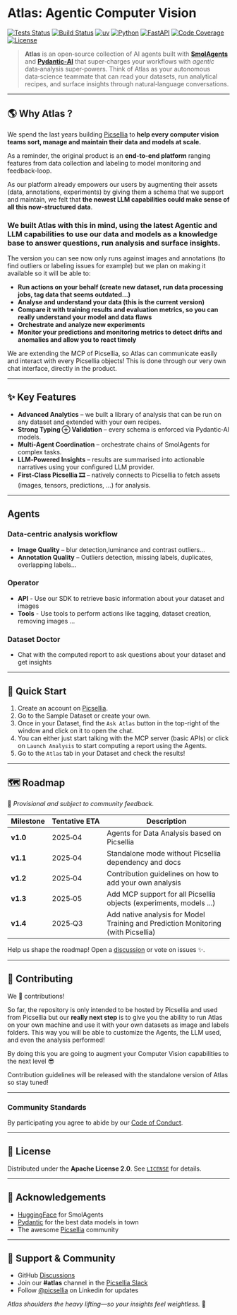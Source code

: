 # Atlas: Agentic Computer Vision

[![Tests Status](https://github.com/picselliahq/atlas/actions/workflows/tests.yml/badge.svg)](https://github.com/picselliahq/atlas/actions)
[![Build Status](https://github.com/picselliahq/atlas/actions/workflows/build.yml/badge.svg)](https://github.com/picselliahq/atlas/actions)
[![uv](https://img.shields.io/badge/uv-DE5FE9?logo=uv&logoColor=white)](https://github.com/astral-sh/uv)
[![Python](https://img.shields.io/badge/Python-3776AB?logo=python&logoColor=white)](https://github.com/python/cpython)
[![FastAPI](https://img.shields.io/badge/FastAPI-009485?logo=fastapi&logoColor=white)](https://github.com/fastapi/fastapi)
[![Code Coverage](https://img.shields.io/codecov/c/github/picselliahq/atlas/development.svg?token=9N0MS8EO0T&label=Coverage&logo=codecov&logoColor=white&labelColor=F01F7A)](https://codecov.io/gh/picselliahq/atlas)
[![License](https://img.shields.io/badge/License-Apache%202.0-blue.svg)](LICENSE)

> **Atlas** is an open‑source collection of AI agents built with
**[SmolAgents](https://github.com/huggingface/smolagents)**
> and **[Pydantic‑AI](https://github.com/pydantic/pydantic-ai)** that super‑charges your workflows with
_agentic_ data‑analysis super‑powers. Think of Atlas as your autonomous data‑science teammate that can read your
> datasets, run analytical recipes, and surface insights through natural‑language conversations.


---

## 🌎 Why Atlas ?

We spend the last years building [Picsellia](https://picsellia.com) to **help every computer vision teams sort, manage
and maintain their data and models at scale.**

As a reminder, the original product is an **end-to-end platform** ranging features from data collection and labeling to
model monitoring and feedback-loop.

As our platform already empowers our users by augmenting their assets (data, annotations, experiments) by giving them a
schema that we support and maintain, we felt that **the newest LLM capabilities could make sense of all this
now-structured data**.

### We built Atlas with this in mind, using the latest Agentic and LLM capabilities to use our data and models as a knowledge base to answer questions, run analysis and surface insights.

The version you can see now only runs against images and annotations (to find outliers or labeling issues for example)
but we plan on making it available so it will be able to:

- **Run actions on your behalf (create new dataset, run data processing jobs, tag data that seems outdated...)**
- **Analyse and understand your data (this is the current version)**
- **Compare it with training results and evaluation metrics, so you can really understand your model and data flaws**
- **Orchestrate and analyze new experiments**
- **Monitor your predictions and monitoring metrics to detect drifts and anomalies and allow you to react timely**

We are extending the MCP of Picsellia, so Atlas can communicate easily and interact with every Picsellia objects! This is done through our very own chat interface, directly in the product.



---

## ✨ Key Features

- **Advanced Analytics** – we built a library of analysis that can be run on any dataset and extended with your own
  recipes.
- **Strong Typing ⊕ Validation** – every schema is enforced via Pydantic‑AI models.
- **Multi‑Agent Coordination** – orchestrate chains of SmolAgents for complex tasks.
- **LLM‑Powered Insights** – results are summarised into actionable narratives using your configured LLM provider.
- **First‑Class Picsellia 🎞️** – natively connects to Picsellia to fetch assets (images, tensors, predictions, …) for
  analysis.

---

## Agents

### Data-centric analysis workflow

- **Image Quality** – blur detection,luminance and contrast outliers...
- **Annotation Quality** – Outliers detection, missing labels, duplicates, overlapping labels...

### Operator

- **API** - Use our SDK to retrieve basic information about your dataset and images
- **Tools** - Use tools to perform actions like tagging, dataset creation, removing images ...

### Dataset Doctor

- Chat with the computed report to ask questions about your dataset and get insights

---

## 🚀 Quick Start

1. Create an account on [Picsellia](https://app.picsellia.com/signup).
2. Go to the Sample Dataset or create your own.
3. Once in your Dataset, find the `Ask Atlas` button in the top-right of the window and click on it to open the chat.
4. You can either just start talking with the MCP server (basic APIs) or click on `Launch Analysis` to start computing a
   report using the Agents.
5. Go to the `Atlas` tab in your Dataset and check the results!

---

## 🗺️ Roadmap

📌 _Provisional and subject to community feedback._

| Milestone | Tentative ETA | Description                                                                       |
|-----------|---------------|-----------------------------------------------------------------------------------|
| **v1.0**  | 2025‑04       | Agents for Data Analysis based on Picsellia                                       |
| **v1.1**  | 2025‑04       | Standalone mode without Picsellia dependency and docs                             |
| **v1.2**  | 2025‑04       | Contribution guidelines on how to add your own analysis                           |
| **v1.3**  | 2025‑05       | Add MCP support for all Picsellia objects (experiments, models ...)               |
| **v1.4**  | 2025‑Q3       | Add native analysis for Model Training and Prediction Monitoring (with Picsellia) |

Help us shape the roadmap! Open a [discussion](https://github.com/picselliahq/atlas/discussions) or vote on issues ✨.

---

## 🤝 Contributing

We 💙 contributions!

So far, the repository is only intended to be hosted by Picsellia and used from Picsellia but our **really next step**
is to
give you the ability to run Atlas on your own machine and use it with your own datasets as image and labels folders.
This way you will be able to customize the Agents, the LLM used, and even the analysis performed!

By doing this you are going to augment your Computer Vision capabilities to the next level 😎

Contribution guidelines will be released with the standalone version of Atlas so stay tuned!

---

### Community Standards

By participating you agree to abide by our [Code of Conduct](.github/CODE_OF_CONDUCT.md).

---

## 📄 License

Distributed under the **Apache License 2.0**. See [`LICENSE`](LICENSE) for details.

---

## 🙏 Acknowledgements

- [HuggingFace](https://huggingface.co/) for SmolAgents
- [Pydantic](https://pydantic.dev/) for the best data models in town
- The awesome [Picsellia](https://picsellia.com) community

---

## 💬 Support & Community

- GitHub [Discussions](https://github.com/picselliahq/atlas/discussions)
- Join our **#atlas** channel in the [Picsellia Slack](https://picsellia.com/community)
- Follow [@picsellia](https://www.linkedin.com/company/picsell-ia) on Linkedin for updates

_Atlas shoulders the heavy lifting—so your insights feel weightless._ 🪽
